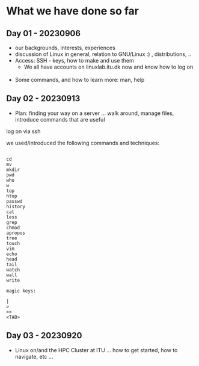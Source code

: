 # What we have done so far

## Day 01 - 20230906

  * our backgrounds, interests, experiences
  * discussion of Linux in general, relation to GNU/Linux :) , distributions, ..
  * Access: SSH - keys, how to make and use them
    - We all have accounts on linuxlab.itu.dk now and know how to log on
    .
  * Some commands, and how to learn more: man, help
       

## Day 02 - 20230913

  * Plan: finding your way on a server ... walk around, manage files, introduce commands that are useful

log on via ssh

we used/introduced the following commands and techniques:

```

cd
mv
mkdir
pwd
who
w
top
htop
passwd	
history
cat
less
grep 
chmod
apropos
tree
touch
vim
echo
head
tail
watch
wall
write

magic keys:

|
>
>>
<TAB>

```

## Day 03 - 20230920

  * Linux on/and the HPC Cluster at ITU ... how to get started, how to navigate, etc ...
##

